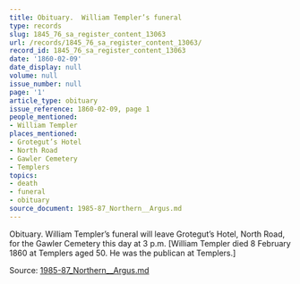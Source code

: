 ```yaml
---
title: Obituary.  William Templer’s funeral
type: records
slug: 1845_76_sa_register_content_13063
url: /records/1845_76_sa_register_content_13063/
record_id: 1845_76_sa_register_content_13063
date: '1860-02-09'
date_display: null
volume: null
issue_number: null
page: '1'
article_type: obituary
issue_reference: 1860-02-09, page 1
people_mentioned:
- William Templer
places_mentioned:
- Grotegut’s Hotel
- North Road
- Gawler Cemetery
- Templers
topics:
- death
- funeral
- obituary
source_document: 1985-87_Northern__Argus.md
---
```


Obituary.  William Templer’s funeral will leave Grotegut’s Hotel, North Road, for the Gawler Cemetery this day at 3 p.m.  [William Templer died 8 February 1860 at Templers aged 50.  He was the publican at Templers.]

Source: [1985-87_Northern__Argus.md](/downloads/markdown/1985-87_Northern__Argus.md)
